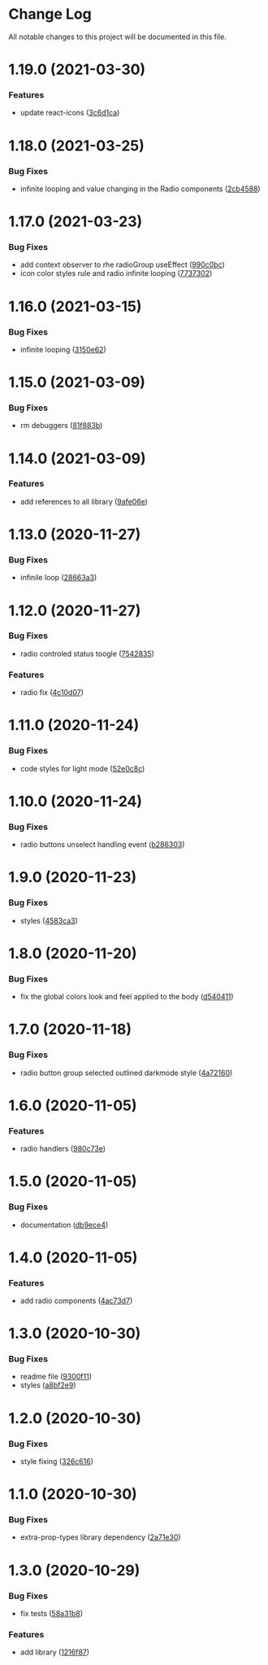 # Change Log

All notable changes to this project will be documented in this file.

# 1.19.0 (2021-03-30)


### Features

* update react-icons ([3c6d1ca](https://github.com/SUI-Components/docs-components/commit/3c6d1ca61c9434e54c70c93a649bab8865c410d7))



# 1.18.0 (2021-03-25)


### Bug Fixes

* infinite looping and value changing in the Radio components ([2cb4588](https://github.com/SUI-Components/docs-components/commit/2cb4588c57f375b1c1cbb782a440f30e4407c0bc))



# 1.17.0 (2021-03-23)


### Bug Fixes

* add context observer to rhe radioGroup useEffect ([990c0bc](https://github.com/SUI-Components/docs-components/commit/990c0bceaed4d82fe3df9ae394ebba65b7bef2f9))
* icon color styles rule and radio infinite looping ([7737302](https://github.com/SUI-Components/docs-components/commit/7737302091f06522dbf2e544d1cc13d5d7839757))



# 1.16.0 (2021-03-15)


### Bug Fixes

* infinite looping ([3150e62](https://github.com/SUI-Components/docs-components/commit/3150e6218dbacc7796e42b39f31365129b2aec7b))



# 1.15.0 (2021-03-09)


### Bug Fixes

* rm debuggers ([81f883b](https://github.com/SUI-Components/docs-components/commit/81f883b44143f9a3ddf9bbe69ff8854c847fafcb))



# 1.14.0 (2021-03-09)


### Features

* add references to all library ([9afe06e](https://github.com/SUI-Components/docs-components/commit/9afe06e97c2eae289c322b50a428c35ca56fdd47))



# 1.13.0 (2020-11-27)


### Bug Fixes

* infinile loop ([28663a3](https://github.com/SUI-Components/docs-components/commit/28663a31bd4d072b880c65ca124828e8e2408f8f))



# 1.12.0 (2020-11-27)


### Bug Fixes

* radio controled status toogle ([7542835](https://github.com/SUI-Components/docs-components/commit/75428351c49b9a20408bda11ed7c1acd5a11abc0))


### Features

* radio fix ([4c10d07](https://github.com/SUI-Components/docs-components/commit/4c10d07ecfe552f3d9de17d1c87cc87c8546b99f))



# 1.11.0 (2020-11-24)


### Bug Fixes

* code styles for light mode ([52e0c8c](https://github.com/SUI-Components/docs-components/commit/52e0c8c8316a471a11623416f52c23ded781ce0d))



# 1.10.0 (2020-11-24)


### Bug Fixes

* radio buttons unselect handling event ([b286303](https://github.com/SUI-Components/docs-components/commit/b2863038f2cf889c7b2fb988a1748c46ea89b34d))



# 1.9.0 (2020-11-23)


### Bug Fixes

* styles ([4583ca3](https://github.com/SUI-Components/docs-components/commit/4583ca384fa0a20fceeae6c93ad8f33012508f35))



# 1.8.0 (2020-11-20)


### Bug Fixes

* fix the global colors look and feel applied to the body ([d540411](https://github.com/SUI-Components/docs-components/commit/d54041109745462572245b69809cd7ac7d838cf7))



# 1.7.0 (2020-11-18)


### Bug Fixes

* radio button group selected outlined darkmode style ([4a72160](https://github.com/SUI-Components/docs-components/commit/4a721604fd38a61a405de524b89029c3349884ce))



# 1.6.0 (2020-11-05)


### Features

* radio handlers ([980c73e](https://github.com/SUI-Components/docs-components/commit/980c73e140f90588587bd66d7e364d6419301f67))



# 1.5.0 (2020-11-05)


### Bug Fixes

* documentation ([db9ece4](https://github.com/SUI-Components/docs-components/commit/db9ece4ea3949101398f2ccbe6fcc39f8b523975))



# 1.4.0 (2020-11-05)


### Features

* add radio components ([4ac73d7](https://github.com/SUI-Components/docs-components/commit/4ac73d70640ff61de5515d5c3eff0a3112964f6b))



# 1.3.0 (2020-10-30)


### Bug Fixes

* readme file ([9300f11](https://github.com/SUI-Components/docs-components/commit/9300f112c8f702829fc88a9ce074f013c351e519))
* styles ([a8bf2e9](https://github.com/SUI-Components/docs-components/commit/a8bf2e97d5ffcbe09654370c9c77b130018c9ff0))



# 1.2.0 (2020-10-30)


### Bug Fixes

* style fixing ([326c616](https://github.com/SUI-Components/docs-components/commit/326c6168eb0f69f79b19447d07229a6a956f80c7))



# 1.1.0 (2020-10-30)


### Bug Fixes

* extra-prop-types library dependency ([2a71e30](https://github.com/SUI-Components/docs-components/commit/2a71e300619676d919af5877db7d9301f71afaf8))



# 1.3.0 (2020-10-29)


### Bug Fixes

* fix tests ([58a31b8](https://github.com/SUI-Components/docs-components/commit/58a31b829d37a123a38bce563cd094f35858f3a4))


### Features

* add library ([1216f87](https://github.com/SUI-Components/docs-components/commit/1216f8783ea63ee58431b783afb724558bf99515))



